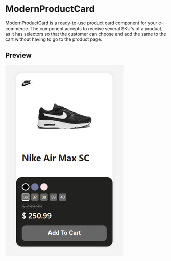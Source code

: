 # ModernProductCard

ModernProductCard is a ready-to-use product card component for your e-commerce. The component accepts to receive several SKU's of a product, as it has selectors so that the customer can choose and add the same to the cart without having to go to the product page.

## Preview

<div>
  <img align="left" alt="Component" height="600" src=".github/component.png" />
</div>
